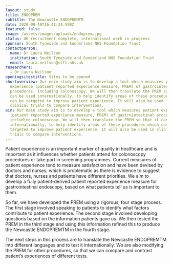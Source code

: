 ```yaml
---
layout: study
title: ENDOPREM
subtitle: The Newcastle ENDOPREMTM
date: 2020-09-10T16:41:24.598Z
featured: false
image: /assets/images/uploads/endoprem.jpg
status: UK recruitment complete, international work in progress
sponsor: South Tyneside and Sunderland NHS Foundation Trust
contactperson:
  name: Dr Laura Neilson
  institution: South Tyneside and Sunderland NHS Foundation Trust
  email: laura.neilson@stft.nhs.uk
researchers:
  - Dr Laura Neilson
openingsitestitle: Sites to be opened
shortoverview: Our main study aim is to develop a tool which measures patient
  experience (patient reported experience measure, PREM) of gastrointestinal
  procedures, including colonoscopy. We will then translate the PREM so that it
  can be used internationally, to help identify areas of these procedures which
  can be targeted to improve patient experience. It will also be used in
  clinical trials to compare interventions.
aim: Our main study aim is to develop a tool which measures patient experience
  (patient reported experience measure, PREM) of gastrointestinal procedures,
  including colonoscopy. We will then translate the PREM so that it can be used
  internationally, to help identify areas of these procedures which can be
  targeted to improve patient experience. It will also be used in clinical
  trials to compare interventions.
---
```

Patient experience is an important marker of quality in healthcare and is important as it influences whether patients attend for colonoscopy procedures or take part in screening programmes. Current measures of patient experience tend to measure satisfaction and have been devised by doctors and nurses, which is problematic as there is evidence to suggest that doctors, nurses and patients have different priorities. We aim to develop a fully patient-derived patient reported experience measure for gastrointestinal endoscopy, based on what patients tell us is important to them.

So far, we have developed the PREM using a rigorous, four stage process. The first stage involved speaking to patients to identify what factors contribute to patient experience. The second stage involved developing questions based on the information patients gave us. We then tested the PREM in the third stage and using this information refined this to produce the Newcastle ENDOPREMTM in the fourth stage.

The next steps in this process are to translate the Newcastle ENDOPREMTM into different languages and to test it internationally. We are also modifying the PREM for other procedures, so that we can compare and contrast patient’s experiences of different tests.